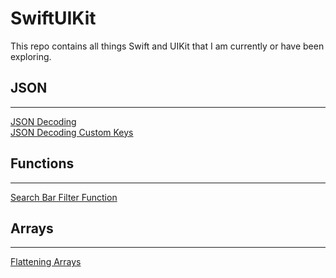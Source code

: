 # SwiftUIKit

This repo contains all things Swift and UIKit that I am currently or have been exploring.

## JSON </br> 
***
[JSON Decoding](JSON/JSONDecoding.md) </br>
[JSON Decoding Custom Keys](JSON/JSONCustomKeys.md)

## Functions
***
[Search Bar Filter Function](HelperFunctions/SearchBarFilter.md)

## Arrays
***
[Flattening Arrays](Arrays/FlatteningArrays.md)

